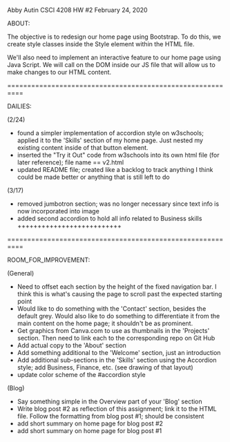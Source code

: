 Abby Autin
CSCI 4208
HW #2
February 24, 2020


ABOUT:

The objective is to redesign our home page using Bootstrap. To do this, we create style classes inside the Style element within the HTML file. 

We'll also need to implement an interactive feature to our home page using Java Script. We will call on the DOM inside our JS file that will allow us to make changes to our HTML content.

==========================================================

DAILIES:

(2/24)

- found a simpler implementation of accordion style on w3schools; applied it to the 'Skills' section of my home page. Just nested my existing content inside of that button element. 
- inserted the "Try it Out" code from w3schools into its own html file (for later reference); file name == v2.html
- updated README file; created like a backlog to track anything I think could be made better or anything that is still left to do


(3/17)

- removed jumbotron section; was no longer necessary since text info is now incorporated into image
- added second accordion to hold all info related to Business skills
++++++++++++++++++++++++++




==========================================================

ROOM_FOR_IMPROVEMENT:

(General)
- Need to offset each section by the height of the fixed navigation bar. I think this is what's causing the page to scroll past the expected starting point
- Would like to do something with the 'Contact' section, besides the default grey. Would also like to do something to differentiate it from the main content on the home page; it shouldn't be as prominent. 
- Get graphics from Canva.com to use as thumbnails in the 'Projects' section. Then need to link each to the corresponding repo on Git Hub
- Add actual copy to the 'About' section
- Add something additional to the 'Welcome' section, just an introduction
- Add additional sub-sections in the 'Skills' section using the Accordion style; add Business, Finance, etc. (see drawing of that layout)
- update color scheme of the #accordion style

(Blog)
- Say something simple in the Overview part of your 'Blog' section
- Write blog post #2 as reflection of this assignment; link it to the HTML file. Follow the formatting from blog post #1; should be consistent
- add short summary on home page for blog post #2
- add short summary on home page for blog post #1



